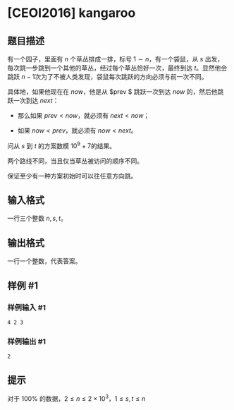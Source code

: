 # [CEOI2016] kangaroo

## 题目描述

有一个园子，里面有 $n$ 个草丛排成一排，标号 $1\sim n$，有一个袋鼠，从 $s$ 出发，每次跳一步跳到一个其他的草丛，经过每个草丛恰好一次，最终到达 $t$。显然他会跳跃 $n-1$次为了不被人类发现，袋鼠每次跳跃的方向必须与前一次不同。

具体地，如果他现在在 $now$，他是从 $prev $ 跳跃一次到达 $now$ 的，然后他跳跃一次到达 $next$：

- 那么如果 $prev<now$，就必须有 $next<now$；

- 如果 $now<prev$，就必须有 $now<next$。

问从 $s$ 到 $t$ 的方案数模 $10^9+7$的结果。

两个路线不同，当且仅当草丛被访问的顺序不同。

保证至少有一种方案初始时可以往任意方向跳。

## 输入格式

 一行三个整数 $n,s,t$。



## 输出格式

 一行一个整数，代表答案。

## 样例 #1

### 样例输入 #1
```
4 2 3
```

### 样例输出 #1

```
2
```

## 提示

对于 $100\%$ 的数据，$2\le n\le 2\times 10^3$，$1\le s,t\le n$
